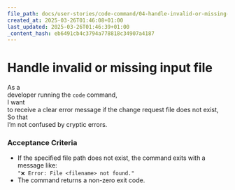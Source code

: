 ```yaml
---
file_path: docs/user-stories/code-command/04-handle-invalid-or-missing-input-file.md
created_at: 2025-03-26T01:46:08+01:00
last_updated: 2025-03-26T01:46:39+01:00
_content_hash: eb6491cb4c3794a778818c34907a4187
---
```


# Handle invalid or missing input file  
As a  
developer running the `code` command,  
I want  
to receive a clear error message if the change request file does not exist,  
So that  
I’m not confused by cryptic errors.

### Acceptance Criteria
- If the specified file path does not exist, the command exits with a message like:  
  `"❌ Error: File <filename> not found."`
- The command returns a non-zero exit code.